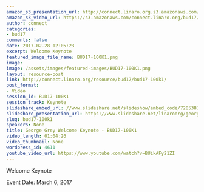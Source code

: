 ```yaml
---
amazon_s3_presentation_url: http://connect.linaro.org.s3.amazonaws.com/bud17/Presentations/BUD17-100K1.pdf
amazon_s3_video_url: https://s3.amazonaws.com/connect.linaro.org/bud17/Videos/Monday/George%20Grey%20Welcome%20Keynote%20-%20BUD17-100K1.mp4
author: connect
categories:
- bud17
comments: false
date: 2017-02-28 12:05:23
excerpt: Welcome Keynote
featured_image_file_name: BUD17-100K1.png
image:
image: /assets/images/featured-images/BUD17-100K1.png
layout: resource-post
link: http://connect.linaro.org/resource/bud17/bud17-100k1/
post_format:
- Video
session_id: BUD17-100K1
session_track: Keynote
slideshare_embed_url: //www.slideshare.net/slideshow/embed_code/72853814
slideshare_presentation_url: https://www.slideshare.net/linaroorg/george-grey-welcome-keynote-bud17100k1
slug: bud17-100k1
speakers: None
title: George Grey Welcome Keynote - BUD17-100K1
video_length: 01:04:26
video_thumbnail: None
wordpress_id: 4611
youtube_video_url: https://www.youtube.com/watch?v=BUikAFy21ZI
---
```


Welcome Keynote

Event Date: March 6, 2017
